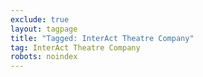 ```yaml
---
exclude: true
layout: tagpage
title: "Tagged: InterAct Theatre Company"
tag: InterAct Theatre Company
robots: noindex
---
```

